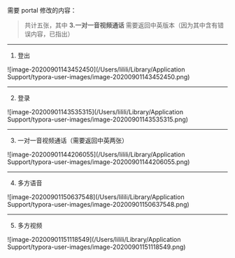 需要 portal 修改的内容：

> 共计五张，其中 **3.一对一音视频通话** 需要返回中英版本（因为其中含有错误内容，已指出）

----



1. 登出   

![image-20200901143452450](/Users/lilili/Library/Application Support/typora-user-images/image-20200901143452450.png)



---



2. 登录

![image-20200901143535315](/Users/lilili/Library/Application Support/typora-user-images/image-20200901143535315.png)

---



3. 一对一音视频通话（需要返回中英两张）

![image-20200901144206055](/Users/lilili/Library/Application Support/typora-user-images/image-20200901144206055.png)

---

4. 多方语音

![image-20200901150637548](/Users/lilili/Library/Application Support/typora-user-images/image-20200901150637548.png)

---

5. 多方视频

![image-20200901151118549](/Users/lilili/Library/Application Support/typora-user-images/image-20200901151118549.png)